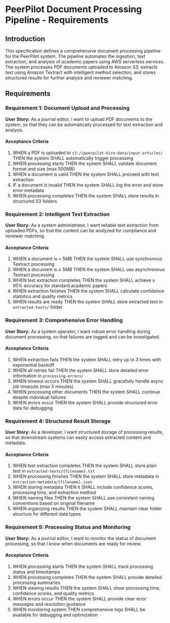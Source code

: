 # PeerPilot Document Processing Pipeline - Requirements

## Introduction

This specification defines a comprehensive document processing pipeline for the PeerPilot system. The pipeline automates the ingestion, text extraction, and analysis of academic papers using AWS serverless services. The system processes PDF documents uploaded to Amazon S3, extracts text using Amazon Textract with intelligent method selection, and stores structured results for further analysis and reviewer matching.

## Requirements

### Requirement 1: Document Upload and Processing

**User Story:** As a journal editor, I want to upload PDF documents to the system, so that they can be automatically processed for text extraction and analysis.

#### Acceptance Criteria

1. WHEN a PDF is uploaded to `s3://peerpilot-kiro-data/input-articles/` THEN the system SHALL automatically trigger processing
2. WHEN processing starts THEN the system SHALL validate document format and size (max 500MB)
3. WHEN a document is valid THEN the system SHALL proceed with text extraction
4. IF a document is invalid THEN the system SHALL log the error and store error metadata
5. WHEN processing completes THEN the system SHALL store results in structured S3 folders

### Requirement 2: Intelligent Text Extraction

**User Story:** As a system administrator, I want reliable text extraction from uploaded PDFs, so that the content can be analyzed for compliance and reviewer matching.

#### Acceptance Criteria

1. WHEN a document is < 5MB THEN the system SHALL use synchronous Textract processing
2. WHEN a document is ≥ 5MB THEN the system SHALL use asynchronous Textract processing
3. WHEN text extraction completes THEN the system SHALL achieve ≥ 95% accuracy for standard academic papers
4. WHEN extraction finishes THEN the system SHALL calculate confidence statistics and quality metrics
5. WHEN results are ready THEN the system SHALL store extracted text in `extracted-texts/` folder

### Requirement 3: Comprehensive Error Handling

**User Story:** As a system operator, I want robust error handling during document processing, so that failures are logged and can be investigated.

#### Acceptance Criteria

1. WHEN extraction fails THEN the system SHALL retry up to 3 times with exponential backoff
2. WHEN all retries fail THEN the system SHALL store detailed error information in `processing-errors/`
3. WHEN timeout occurs THEN the system SHALL gracefully handle async job timeouts (max 5 minutes)
4. WHEN processing other documents THEN the system SHALL continue despite individual failures
5. WHEN errors occur THEN the system SHALL provide structured error data for debugging

### Requirement 4: Structured Result Storage

**User Story:** As a developer, I want structured storage of processing results, so that downstream systems can easily access extracted content and metadata.

#### Acceptance Criteria

1. WHEN text extraction completes THEN the system SHALL store plain text in `extracted-texts/{filename}.txt`
2. WHEN processing finishes THEN the system SHALL store metadata in `extraction-metadata/{filename}.json`
3. WHEN storing metadata THEN it SHALL include confidence scores, processing time, and extraction method
4. WHEN naming files THEN the system SHALL use consistent naming conventions based on original filename
5. WHEN organizing results THEN the system SHALL maintain clear folder structure for different data types

### Requirement 5: Processing Status and Monitoring

**User Story:** As a journal editor, I want to monitor the status of document processing, so that I know when documents are ready for review.

#### Acceptance Criteria

1. WHEN processing starts THEN the system SHALL track processing status and timestamps
2. WHEN processing completes THEN the system SHALL provide detailed processing summaries
3. WHEN viewing results THEN the system SHALL show processing time, confidence scores, and quality metrics
4. WHEN errors occur THEN the system SHALL provide clear error messages and resolution guidance
5. WHEN monitoring system THEN comprehensive logs SHALL be available for debugging and optimization